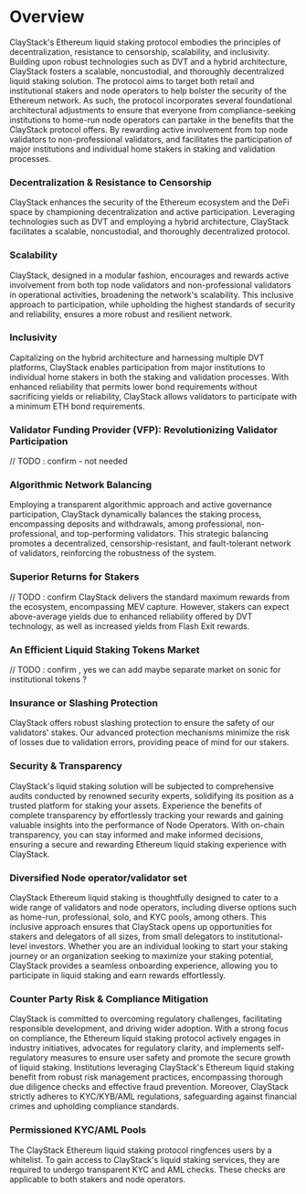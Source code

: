 # Overview

ClayStack's Ethereum liquid staking protocol embodies the principles of decentralization, resistance to censorship, scalability, and inclusivity. Building upon robust technologies such as DVT and a hybrid architecture, ClayStack fosters a scalable, noncustodial, and thoroughly decentralized liquid staking solution. The protocol aims to target both retail and institutional stakers and node operators to help bolster the security of the Ethereum network. As such, the protocol incorporates several foundational architectural adjustments to ensure that everyone from compliance-seeking institutions to home-run node operators can partake in the benefits that the ClayStack protocol offers. By rewarding active involvement from top node validators to non-professional validators, and facilitates the participation of major institutions and individual home stakers in staking and validation processes.

### Decentralization & Resistance to Censorship

ClayStack enhances the security of the Ethereum ecosystem and the DeFi space by championing decentralization and active participation. Leveraging technologies such as DVT and employing a hybrid architecture, ClayStack facilitates a scalable, noncustodial, and thoroughly decentralized protocol.

### Scalability

ClayStack, designed in a modular fashion, encourages and rewards active involvement from both top node validators and non-professional validators in operational activities, broadening the network's scalability. This inclusive approach to participation, while upholding the highest standards of security and reliability, ensures a more robust and resilient network.

### Inclusivity

Capitalizing on the hybrid architecture and harnessing multiple DVT platforms, ClayStack enables participation from major institutions to individual home stakers in both the staking and validation processes. With enhanced reliability that permits lower bond requirements without sacrificing yields or reliability, ClayStack allows validators to participate with a minimum ETH bond requirements.

### Validator Funding Provider (VFP): Revolutionizing Validator Participation
// TODO : confirm - not needed

### Algorithmic Network Balancing

Employing a transparent algorithmic approach and active governance participation, ClayStack dynamically balances the staking process, encompassing deposits and withdrawals, among professional, non-professional, and top-performing validators. This strategic balancing promotes a decentralized, censorship-resistant, and fault-tolerant network of validators, reinforcing the robustness of the system.

### Superior Returns for Stakers
// TODO : confirm
ClayStack delivers the standard maximum rewards from the ecosystem, encompassing MEV capture. However, stakers can expect above-average yields due to enhanced reliability offered by DVT technology, as well as increased yields from Flash Exit rewards.


### An Efficient Liquid Staking Tokens Market
// TODO : confirm , yes we can add 
maybe separate market on sonic for institutional tokens ?

### Insurance or Slashing Protection

ClayStack offers robust slashing protection to ensure the safety of our validators' stakes. Our advanced protection mechanisms minimize the risk of losses due to validation errors, providing peace of mind for our stakers.

### Security & Transparency 

ClayStack's liquid staking solution will be subjected to comprehensive audits conducted by renowned security experts, solidifying its position as a trusted platform for staking your assets. Experience the benefits of complete transparency by effortlessly tracking your rewards and gaining valuable insights into the performance of Node Operators. With on-chain transparency, you can stay informed and make informed decisions, ensuring a secure and rewarding Ethereum liquid staking experience with ClayStack.

### Diversified Node operator/validator set 

ClayStack Ethereum liquid staking is thoughtfully designed to cater to a wide range of validators and node operators, including diverse options such as home-run, professional, solo, and KYC pools, among others. This inclusive approach ensures that ClayStack opens up opportunities for stakers and delegators of all sizes, from small delegators to institutional-level investors. Whether you are an individual looking to start your staking journey or an organization seeking to maximize your staking potential, ClayStack provides a seamless onboarding experience, allowing you to participate in liquid staking and earn rewards effortlessly. 

### Counter Party Risk & Compliance Mitigation

ClayStack is committed to overcoming regulatory challenges, facilitating responsible development, and driving wider adoption. With a strong focus on compliance, the Ethereum liquid staking protocol actively engages in industry initiatives, advocates for regulatory clarity, and implements self-regulatory measures to ensure user safety and promote the secure growth of liquid staking. Institutions leveraging ClayStack's Ethereum liquid staking benefit from robust risk management practices, encompassing thorough due diligence checks and effective fraud prevention. Moreover, ClayStack strictly adheres to KYC/KYB/AML regulations, safeguarding against financial crimes and upholding compliance standards. 

### Permissioned KYC/AML Pools 

The ClayStack Ethereum liquid staking protocol ringfences users by a whitelist. To gain access to ClayStack's liquid staking services, they are required to undergo transparent KYC and AML checks. These checks are applicable to both stakers and node operators. 




 
